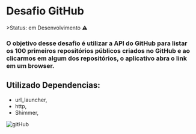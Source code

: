 <h1>Desafio GitHub</h1>
 >Status: em Desenvolvimento ⚠️

### O objetivo desse desafio é utilizar a API do GitHub para listar os 100 primeiros repositórios públicos criados no GitHub e ao clicarmos em algum dos repositórios, o aplicativo abra o link em um browser.

## Utilizado Dependencias:
+ url_launcher,
+ http,
+ Shimmer,

![gitHub](https://user-images.githubusercontent.com/98062365/162348842-dbec887b-a61c-4b41-9dc3-4bd8d8545472.gif)










